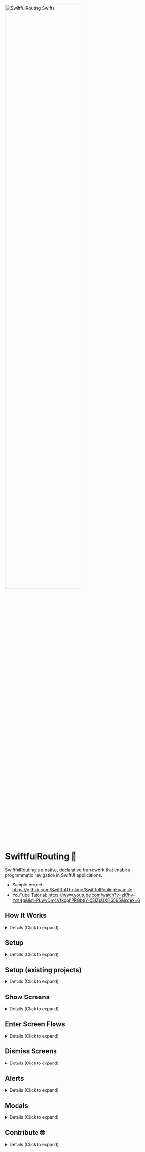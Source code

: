 <p align="left">
    <img src="https://github.com/SwiftfulThinking/SwiftfulRouting/assets/44950578/a66e097f-5501-4480-ae9e-48d2809efae7" alt="SwiftfulRouting Swifts" width="70%" />
</p>

# SwiftfulRouting  🤙

SwiftfulRouting is a native, declarative framework that enables programmatic navigation in SwiftUI applications. 

- Sample project: https://github.com/SwiftfulThinking/SwiftfulRoutingExample
- YouTube Tutorial: https://www.youtube.com/watch?v=zKfhv-Yds4g&list=PLwvDm4VfkdphPRGbtiY-X3IZsUXFi6595&index=6

## How It Works

<details>
<summary> Details (Click to expand) </summary>
<br>
Routers based on programatic code do not declare the view heirarchy in advance, but rather at the time of execution. However, SwiftUI is declarative, and so we must declare the view heirarchy in advance. The solution herein is to convert SwiftUI's declarative code to behave as programmatic code by connecting view modifiers to support the routing in advance.
<br>
<br>
As you segue to a new screen, the framework adds a set view modifiers to the root of the destination View that will support all potential navigation routes. The modifiers are based on generic and/or type-erased destinations, which maintains a declarative view heirarchy while allowing the developer to still determine the destination at the time of execution. 
<br>
<br>

- The ViewModifiers are in `RouterView.swift -> body`.
- Accessible routing methods are in `AnyRouter.swift`. 
- Refer to the sample project for example implementations, UI Tests and sample MVC, MVVM and VIPER design patterns.

Sample project: https://github.com/SwiftfulThinking/SwiftfulRoutingExample

</details>

## Setup

<details>
<summary> Details (Click to expand) </summary>
<br>
Add the package to your Xcode project.

```
https://github.com/SwiftfulThinking/SwiftfulRouting.git
```

Import the package

```swift
import SwiftfulRouting
```

Add a `RouterView` at the top of your view heirarchy. A `RouterView` will embed your view into a Navigation heirarchy and add modifiers to support all potential segues.

```swift
struct ContentView: View {
    var body: some View {
        RouterView { _ in
            MyView()
        }
    }
}
```

All child views have access to a `Router` in the `Environment`.

```swift
@Environment(\.router) var router
    
var body: some View {
     Text("Hello, world!")
          .onTapGesture {
               router.showScreen(.push) { _ in
                    Text("Another screen!")
               }
          }
     }
}
```

Instead of relying on the `Environment`, you may also pass the `Router` directly into the child views. This allows the `Router` to be fully decoupled from the View (for more complex app architectures).

```swift
RouterView { router in
     ContentView(router: router)
          .onTapGesture {
               router.showScreen(.push) { router2 in
                    Text("View2")
                         .onTapGesture {
                              router2.showScreen(.push) { router3 in
                                   Text("View3")
                              }
                         }
               }
          }
}
```

A new Router is created and added to the view heirarchy after each Segue. Refer to `AnyRouter.swift` to see all accessible methods.

</details>

## Setup (existing projects) 

<details>
<summary> Details (Click to expand) </summary>
<br>
    
In order to enter the framework's view heirarchy, you must wrap your content in a RouterView. By default, your view will be wrapped in with navigation stack (iOS 16+ uses a NavigationStack, iOS 15 and below uses NavigationView). 
- If your view is already within a navigation heirarchy, set `addNavigationView` to `FALSE`. 
- If your view is already within a NavigationStack, use `screens` to bind to the existing stack path.
- The framework uses the native SwiftUI navigation bar, so all related modifiers will still work.

```swift
RouterView(addNavigationView: false, screens: $existingStack) { router in
   MyView(router: router)
        .navigationBarHidden(true)
        .toolbar {
        }
}
```

</details>

## Show Screens

<details>
<summary> Details (Click to expand) </summary>
<br>

Router supports all native SwiftUI segues.

```swift
// NavigationLink
router.showScreen(.push) { _ in
     Text("View2")
}

// Sheet
router.showScreen(.sheet) { _ in
     Text("View2")
}

// FullScreenCover
router.showScreen(.fullScreenCover) { _ in
     Text("View2")
}
```

Segue methods also accept `AnyRoute` as a convenience, which make it easy to pass the `Route` around your code.

```swift
let route = AnyRoute(.push, destination: { router in
     Text("Hello, world!")
})
                        
router.showScreen(route)
```

All segues have an onDismiss method.

```swift

router.showScreen(.push, onDismiss: {
     // dismiss action
}, destination: { _ in
     Text("Hello, world!")
})
                
let route = AnyRoute(.push, onDismiss: {
     // dismiss action
}, destination: { _ in
     Text("Hello, world!")
})
                
router.showScreen(route)
```

iOS 16+ uses NavigationStack, which supports pushing multiple screens at once.

```swift
let route1 = PushRoute(destination: { router in
     Text("View1")
})
let route2 = PushRoute(destination: { router in
     Text("View2")
})
let route3 = PushRoute(destination: { router in
     Text("View3")
})
                        
router.pushScreenStack(destinations: [route1, route2, route3])
```

iOS 16+ also supports resizable sheets.

```swift
router.showResizableSheet(sheetDetents: [.medium, .large], selection: nil, showDragIndicator: true) { _ in
     Text("Hello, world!)
}
```

Additional convenience methods:
```swift
router.showSafari {
     URL(string: "https://www.apple.com")
}
```

</details>

## Enter Screen Flows

<details>
<summary> Details (Click to expand) </summary>
<br>

Screen "flows" are new way to support dynamic routing in your application. When you enter a "screen flow", you add an array of `Routes` to the heirarchy. The application will immediately segue to the first screen, and then set the remaining screens into a queue.

```swift
router.enterScreenFlow([
     AnyRoute(.fullScreenCover, destination: screen1),
     AnyRoute(.push, destination: screen2),
     AnyRoute(.push, destination: screen3),
     AnyRoute(.push, destination: screen4),
])
```

This allows the developer to set multiple future segues at once, without requiring screen-specific code in each child view. Each child view's routing logic is simple as "try to go to next screen".

```swift
do {
     try router.showNextScreen()
} catch {
     // There is no next screen set in the flow
     // Dismiss the flow (see below dismiss methods) or do something else
}
```

Benefits of using a "flow":

- **Simiplified Logic:** In most applications, the routing logic is tightly coupled to the View (ie. when you create a screen, you declare in code exactly what the next screen must be). Now, you can build a screen without having to worry about routing at all. Simply support "go to next screen" or "dismiss flow" (see dismissal code below).

- **AB Tests:** Each user can see a unique flow of screens in your app, and you don't have to write 'if-else' logic within every child view.

- **High-Level Control**: You can control the entire flow from one method, which will be closer to the business logic of your app, rather than within the View itself.

- **Flows on Flows**: Flows are fully dynamic, meaning you can enter flows from within flows and can dismiss screens within flows (back-forward-back) without corrupting the flow.

</details>

## Dismiss Screens

<details>
<summary> Details (Click to expand) </summary>
<br>

Dismiss one screen. You can also dismiss a screen using native SwiftUI code, including swipe-back gestures or `presentationMode`. 

```swift
router.dismissScreen()
```

Dismiss all screens pushed onto the stack. This dismisses every "push" (NavigationLink) on the screen's Navigation Stack. This does not dismiss `sheet` or `fullScreenCover`.

```swift
router.dismissScreenStack()
```

Dismiss screen environment. This dismisses the screen's root environment (if there is one to dismiss), which is the closest 'sheet' or `fullScreenCover` below the call-site.

```swift
router.dismissEnvironment()
```

For example, if you entered the following screen flow and you called `dismissEnvironment` from any of the child views, it would dismiss the `fullScreenCover`, which in-turn dismisses every view displayed on that Environment. 

```swift
router.enterScreenFlow([
     AnyRoute(.fullScreenCover, destination: screen1),
     AnyRoute(.push, destination: screen2),
     AnyRoute(.push, destination: screen3),
     AnyRoute(.push, destination: screen4),
])
```

Logic for dismissing a "Flow" can generally look like:

```swift
do {
     try router.showNextScreen()
} catch {
     router.dismissEnvironment()
}
```

Or convenience method:

```swift
router.showNextScreenOrDismissEnvironment()
```

Copy and paste this code into your project to enable swipe back gestures. This is not included in the SwiftUI framework by default and therefore is not automatically included herein. 


```swift
extension UINavigationController: UIGestureRecognizerDelegate {
    override open func viewDidLoad() {
        super.viewDidLoad()
        interactivePopGestureRecognizer?.delegate = self
    }
    
    public func gestureRecognizerShouldBegin(_ gestureRecognizer: UIGestureRecognizer) -> Bool {
        return viewControllers.count > 1
    }
}
```

</details>

## Alerts

<details>
<summary> Details (Click to expand) </summary>
<br>

Router supports native SwiftUI alerts.

```swift
// Alert
router.showAlert(.alert, title: "Title goes here", subtitle: "Subtitle goes here!") {
     Button("OK") {

     }
     Button("Cancel") {
                        
     }
}

// Confirmation Dialog
router.showAlert(.confirmationDialog, title: "Title goes here", subtitle: "Subtitle goes here!") {
     Button("A") {
                        
     }
     Button("B") {
                        
     }
     Button("C") {
                        
     }
}
```

Dismiss an alert.

```swift
router.dismissAlert()
```

Additional convenience methods:

```swift
router.showBasicAlert(text: "Error")
```

</details>

## Modals

<details>
<summary> Details (Click to expand) </summary>
<br>

Router also supports any modal transition, which displays above the current content. Customize transition, animation, background color/blur, etc. See sample project for example implementations.

```swift
router.showModal(transition: .move(edge: .top), animation: .easeInOut, alignment: .top, backgroundColor: nil, useDeviceBounds: true) {
     Text("Sample")
          .onTapGesture {
               router.dismissModal()
          }
}
```

You can display multiple modals simultaneously. Modals have an optional ID field, which can later be used to dismiss the modal.  

```swift
router.showModal(id: "top1") {
     Text("Sample")
}

// Dismiss top-most modal
router.dismissModal()

// Dismiss modal by ID
router.dismissModal(id: "top1")

// Dismiss all modals
router.dismissAllModals()

```


Additional convenience methods:

```swift
router.showBasicModal {
     Text("Sample")
          .onTapGesture {
               router.dismissModal()
          }
}
```

</details>

## Contribute 🤓

<details>
<summary> Details (Click to expand) </summary>
<br>

Community contributions are encouraged! Please ensure that your code adheres to the project's existing coding style and structure. Most new features are likely to be derivatives of existing features, so many of the existing ViewModifiers and Bindings should be reused.

- [Open an issue](https://github.com/SwiftfulThinking/SwiftfulRouting/issues) for issues with the existing codebase.
- [Open a discussion](https://github.com/SwiftfulThinking/SwiftfulRouting/discussions) for new feature requests.
- [Submit a pull request](https://github.com/SwiftfulThinking/SwiftfulRouting/pulls) when the feature is ready.

Upcoming features:

- [x] Support multiple Modals per screen
- [ ] Add `showModule` support, for navigating between parent-level RouterView's
- [ ] Support VisionOS

</details>

